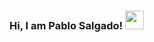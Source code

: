 ### Hi, I am Pablo Salgado! <img src="https://raw.githubusercontent.com/MartinHeinz/MartinHeinz/master/wave.gif" width="30px">

<!--
**Pablosal/Pablosal** is a ✨ _special_ ✨ repository because its `README.md` (this file) appears on your GitHub profile.

Here are some ideas to get you started:

- 🔭 I’m currently working on ...
- 🌱 I’m currently learning ...
- 👯 I’m looking to collaborate on ...
- 🤔 I’m looking for help with ...
- 💬 Ask me about ...
- 📫 How to reach me: ...
- 😄 Pronouns: ...
- ⚡ Fun fact: ...
-->
